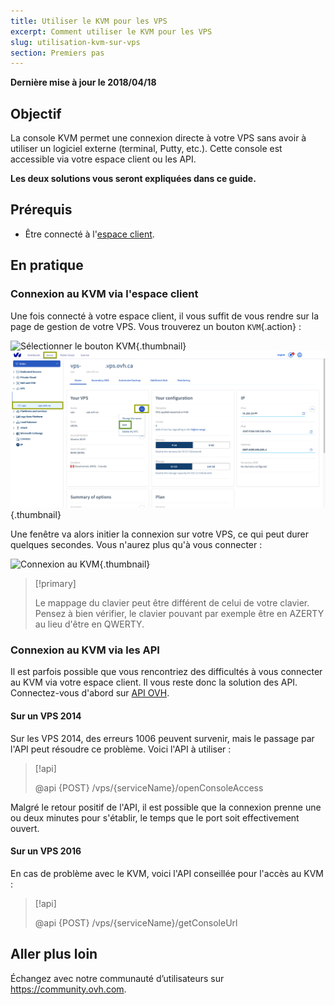 ```yaml
---
title: Utiliser le KVM pour les VPS
excerpt: Comment utiliser le KVM pour les VPS
slug: utilisation-kvm-sur-vps
section: Premiers pas
---
```


**Dernière mise à jour le 2018/04/18**

## Objectif

La console KVM permet une connexion directe à votre VPS sans avoir à utiliser un logiciel externe (terminal, Putty, etc.). Cette console est accessible via votre espace client ou les API.  

**Les deux solutions vous seront expliquées dans ce guide.**

## Prérequis

- Être connecté à l'[espace client](https://ca.ovh.com/auth/?action=gotomanager).

## En pratique

### Connexion au KVM via l'espace client

Une fois connecté à votre espace client, il vous suffit de vous rendre sur la page de gestion de votre VPS. Vous trouverez un bouton `KVM`{.action} :

![Sélectionner le bouton KVM](images/activating_kvm_manager.png){.thumbnail}
![Sélectionner le bouton KVM](images/activate_kvm_vps2020.png){.thumbnail}
 
Une fenêtre va alors initier la connexion sur votre VPS, ce qui peut durer quelques secondes. Vous n'aurez plus qu'à vous connecter :

![Connexion au KVM](images/kvm_screen.png){.thumbnail}

> [!primary]
>
> Le mappage du clavier peut être différent de celui de votre clavier. Pensez à bien vérifier, le clavier pouvant par exemple être en AZERTY au lieu d'être en QWERTY.
>

### Connexion au KVM via les API

Il est parfois possible que vous rencontriez des difficultés à vous connecter au KVM via votre espace client. Il vous reste donc la solution des API. Connectez-vous d'abord sur [API OVH](https://api.ovh.com/).

#### Sur un VPS 2014

Sur les VPS 2014, des erreurs 1006 peuvent survenir, mais le passage par l'API peut résoudre ce problème. Voici l'API à utiliser :

> [!api]
>
> @api {POST} /vps/{serviceName}/openConsoleAccess
>

Malgré le retour positif de l'API, il est possible que la connexion prenne une ou deux minutes pour s'établir, le temps que le port soit effectivement ouvert.

#### Sur un VPS 2016

En cas de problème avec le KVM, voici l'API conseillée pour l'accès au KVM :

> [!api]
>
> @api {POST} /vps/{serviceName}/getConsoleUrl
>

## Aller plus loin

Échangez avec notre communauté d’utilisateurs sur <https://community.ovh.com>.


